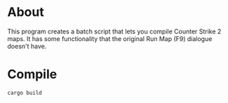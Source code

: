 # About
This program creates a batch script that lets you compile Counter Strike 2 maps. It has some functionality that the original Run Map (F9) dialogue doesn't have.

# Compile
```
cargo build
```
